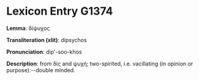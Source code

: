 # Lexicon Entry G1374

**Lemma**: δίψυχος

**Transliteration (xlit)**: dípsychos

**Pronunciation**: dip'-soo-khos

**Description**:
from δίς and ψυχή; two-spirited, i.e. vacillating (in opinion or purpose):--double minded.
